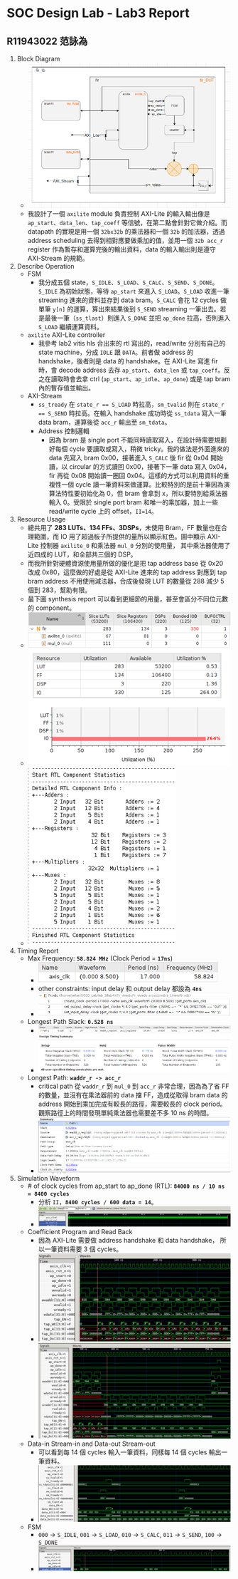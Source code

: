 # SOC Design Lab - Lab3 Report

## R11943022 范詠為

1. Block Diagram
	- ![](https://raw.githubusercontent.com/BrianEE07/MyNotes-image/main/img/assets/SOC%20Design%20Lab%20-%20Lab3%20Report.assets/2023-10-18-21-03-36-1cbc4df84db729b054ec3bec1fa50302.png)
	- 我設計了一個 `axilite` module 負責控制 AXI-Lite 的輸入輸出像是 `ap_start`、`data_len`、`tap_coeff` 等信號，在第二點會針對它做介紹。而 datapath 的實現是用一個 `32bx32b` 的乘法器和一個 `32b` 的加法器，透過 address scheduling 去得到相對應要做乘加的值，並用一個 `32b acc_r` register 作為暫存和運算完後的輸出資料，data 的輸入輸出則是遵守 AXI-Stream 的規範。
2. Describe Operation
	- FSM
		- 我分成五個 state，`S_IDLE`、`S_LOAD`、`S_CALC`、`S_SEND`、`S_DONE`。`S_IDLE` 為初始狀態，等待 `ap_start` 來進入 `S_LOAD`。`S_LOAD` 收進一筆 streaming 進來的資料並存到 data bram。`S_CALC` 會花 12 cycles 做單筆 `y[n]` 的運算，算出來結果後到 `S_SEND`  streaming 一筆出去。若是最後一筆（`ss_tlast`）則進入 `S_DONE` 並把 `ap_done` 拉高，否則進入 `S_LOAD` 繼續運算資料。
	- `axilite`  AXI-Lite controller 
		- 我參考 lab2 vitis hls 合出來的 rtl 寫出的，read/write 分別有自己的 state machine，分成 `IDLE` 跟 `DATA`。前者做 address 的 handshake，後者則是 data 的 handshake。在 AXI-Lite 寫進 fir 時，會 decode address 去存 `ap_start`、`data_len` 或 `tap_coeff`。反之在讀取時會去拿 ctrl (`ap_start`、`ap_idle`、`ap_done`) 或是 tap bram 內的暫存值並輸出。
	- AXI-Stream
		- `ss_tready` 在 `state_r == S_LOAD` 時拉高，`sm_tvalid` 則在 `state_r == S_SEND` 時拉高。在輸入 handshake 成功時從 `ss_tdata` 寫入一筆 data bram，運算後從 `acc_r` 輸出至 `sm_tdata`。
		- Address 控制邏輯
			- 因為 bram 是 single port 不能同時讀取寫入，在設計時需要規劃好每個 cycle 要讀取或寫入，稍微 tricky。我的做法是外面進來的 data 先寫入 bram 0x00，接著進入 `S_CALC` 後 fir 從 0x04 開始讀，以 circular 的方式讀回 0x00，接著下一筆 data 寫入 0x04，fir 再從 0x08 開始讀一圈回 0x04。這樣的方式可以利用資料的重複性一個 cycle 讀一筆資料來做運算。比較特別的是前十筆因為演算法特性要初始化為 0，但 bram 會拿到 x，所以要特別給乘法器輸入 0。受限於 single port bram 和唯一的乘加器，加上一些 read/write cycle 上的 offset，`II=14`。
3. Resource Usage
	- 總共用了 **283 LUTs、134 FFs、3DSPs**，未使用 Bram，FF 數量也在合理範圍，而 IO 用了超過板子所提供的量所以顯示紅色。圖中顯示 AXI-Lite 控制器 `axilite_0` 和乘法器 `mul_0` 分別的使用量， 其中乘法器使用了近四成的 LUT，和全部共三個的 DSP。
	- 而我所針對硬體資源使用量所做的優化是把 tap address base 從 0x20 改成 0x80，這麼做的好處是從 AXI-Lite 進來的 tap address 對應到 tap bram address 不用使用減法器，合成後發現 LUT 的數量從 288 減少 5 個到 283，幫助有限。
	- 最下圖 synthesis report 可以看到更細節的用量，甚至會區分不同位元數的 component。
	- ![](https://raw.githubusercontent.com/BrianEE07/MyNotes-image/main/img/assets/SOC%20Design%20Lab%20-%20Lab3%20Report.assets/2023-10-18-21-03-36-dcc7faa8980df6c350d7e4265701c6de.png)
	- ![](https://raw.githubusercontent.com/BrianEE07/MyNotes-image/main/img/assets/SOC%20Design%20Lab%20-%20Lab3%20Report.assets/2023-10-18-21-03-36-9e3d93be0d2b57708f7ef84baee39bd3.png)
	- ![](https://raw.githubusercontent.com/BrianEE07/MyNotes-image/main/img/assets/SOC%20Design%20Lab%20-%20Lab3%20Report.assets/2023-10-18-21-03-36-3a1972716b7b638529d4f12da454c044.png)
4. Timing Report
	- Max Frequency: **`58.824 MHz`** (Clock Period = **`17ns`**)
		- ![](https://raw.githubusercontent.com/BrianEE07/MyNotes-image/main/img/assets/SOC%20Design%20Lab%20-%20Lab3%20Report.assets/2023-10-18-21-03-36-43fbfdfaa3cdbb77f9e1e26a811e04db.png)
		- other constraints: input delay 和 output delay 都設為 **`4ns`**
		- ![](https://raw.githubusercontent.com/BrianEE07/MyNotes-image/main/img/assets/SOC%20Design%20Lab%20-%20Lab3%20Report.assets/2023-10-18-21-03-36-23e9d63de64c479d4c01dc1ca6204872.png)
	- Longest Path Slack: **`0.528 ns`**
		- ![](https://raw.githubusercontent.com/BrianEE07/MyNotes-image/main/img/assets/SOC%20Design%20Lab%20-%20Lab3%20Report.assets/2023-10-18-21-03-36-8b142ab1bac82dd9eaba9f810523bef8.png)
		- ![](https://raw.githubusercontent.com/BrianEE07/MyNotes-image/main/img/assets/SOC%20Design%20Lab%20-%20Lab3%20Report.assets/2023-10-18-21-03-36-b54978cb9223bf26f136c2676f9d4ef2.png)
	- Longest Path: **`waddr_r -> acc_r`**
		- critical path 從 `waddr_r` 到 `mul_0` 到 `acc_r` 非常合理，因為為了省 FF 的數量，並沒有在乘法器前的 data 擋 FF，造成從取得 bram data 的 address 開始到乘加完成有較長的路徑，需要較長的 clock period。觀察路徑上的時間發現單純乘法器也需要差不多 10 ns 的時間。
		- ![](https://raw.githubusercontent.com/BrianEE07/MyNotes-image/main/img/assets/SOC%20Design%20Lab%20-%20Lab3%20Report.assets/2023-10-18-21-03-36-e7f8a4846fb44ac89a8b8359631f0d5b.png)
5. Simulation Waveform
	- \# of clock cycles from ap_start to ap_done (RTL): **`84000 ns / 10 ns = 8400 cycles`**
		- 分析 `II`，**`8400 cycles / 600 data = 14`**。
		- ![](https://raw.githubusercontent.com/BrianEE07/MyNotes-image/main/img/assets/SOC%20Design%20Lab%20-%20Lab3%20Report.assets/2023-10-18-21-03-36-22eec2a68e467f63dd82017dca4acd5d.png)
	- Coefficient Program and Read Back
		- 因為 AXI-Lite 需要做 address handshake 和 data handshake， 所以一筆資料需要 3 個 cycles。
		- ![](https://raw.githubusercontent.com/BrianEE07/MyNotes-image/main/img/assets/SOC%20Design%20Lab%20-%20Lab3%20Report.assets/2023-10-18-21-03-36-89bb82311d17cacea1dc323a08e39aea.png)
		- ![](https://raw.githubusercontent.com/BrianEE07/MyNotes-image/main/img/assets/SOC%20Design%20Lab%20-%20Lab3%20Report.assets/2023-10-18-21-03-36-4ef2ad01788211f51832f92ec11aacef.png)
	- Data-in Stream-in and Data-out Stream-out
		- 可以看到每 14 個 cycles 輸入一筆資料，同樣每 14 個 cycles 輸出一筆資料。
		- ![](https://raw.githubusercontent.com/BrianEE07/MyNotes-image/main/img/assets/SOC%20Design%20Lab%20-%20Lab3%20Report.assets/2023-10-18-21-03-36-fb80e0eabd8bffbec2ca448b6a9a8b32.png)
	- FSM
		- `000` -> `S_IDLE`, `001` -> `S_LOAD`, `010` -> `S_CALC`, `011` -> `S_SEND`, `100` -> `S_DONE`
		- ![](https://raw.githubusercontent.com/BrianEE07/MyNotes-image/main/img/assets/SOC%20Design%20Lab%20-%20Lab3%20Report.assets/2023-10-18-21-03-36-9e3c23acd5841e5f0db73848bf3914b9.png)

